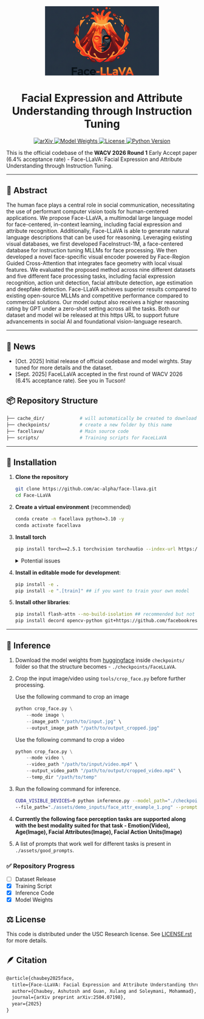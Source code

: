 <div align="center">
  <img src="./assets/readme_assets/facellava_logo.png" width="300">

  <h1>Facial Expression and Attribute Understanding through Instruction Tuning</h1>

  <p>
    <a href="https://arxiv.org/abs/2504.07198">
      <img src="https://img.shields.io/badge/arXiv-2504.07198-b31b1b.svg" alt="arXiv">
    </a>
    <a href="https://huggingface.co/chaubeyG/FaceLLaVA">
      <img src="https://img.shields.io/badge/%F0%9F%A4%97%20Weights-FaceLLaVA-orange" alt="Model Weights">
    </a>
    <a href="LICENSE.rst">
      <img src="https://img.shields.io/badge/license-USC%20Research-green" alt="License">
    </a>
    <a href="https://www.python.org/">
      <img src="https://img.shields.io/badge/Python-3.10+-blue.svg" alt="Python Version">
    </a>
  </p>
</div>

This is the official codebase of the **WACV 2026 Round 1** Early Accept paper (6.4% acceptance rate) - Face-LLaVA: Facial Expression and Attribute Understanding through Instruction Tuning. 

---

## 🧾 Abstract

The human face plays a central role in social communication, necessitating the use of performant computer vision tools for human-centered applications. We propose Face-LLaVA, a multimodal large language model for face-centered, in-context learning, including facial expression and attribute recognition. Additionally, Face-LLaVA is able to generate natural language descriptions that can be used for reasoning. Leveraging existing visual databases, we first developed FaceInstruct-1M, a face-centered database for instruction tuning MLLMs for face processing. We then developed a novel face-specific visual encoder powered by Face-Region Guided Cross-Attention that integrates face geometry with local visual features. We evaluated the proposed method across nine different datasets and five different face processing tasks, including facial expression recognition, action unit detection, facial attribute detection, age estimation and deepfake detection. Face-LLaVA achieves superior results compared to existing open-source MLLMs and competitive performance compared to commercial solutions. Our model output also receives a higher reasoning rating by GPT under a zero-shot setting across all the tasks. Both our dataset and model wil be released at this https URL to support future advancements in social AI and foundational vision-language research.

---

## 📣 News

- [Oct. 2025] Initial release of official codebase and model wirghts. Stay tuned for more details and the dataset.
- [Sept. 2025] FaceLLaVA accepted in the first round of WACV 2026 (6.4% acceptance rate). See you in Tucson!

## 📦 Repository Structure

```bash
├── cache_dir/             # will automatically be created to download LanguageBind image and video models from huggingface
├── checkpoints/           # create a new folder by this name
├── facellava/             # Main source code
├── scripts/               # Training scripts for FaceLLaVA

```

---

## 🔧 Installation

1. **Clone the repository**
    ```bash
    git clone https://github.com/ac-alpha/face-llava.git
    cd Face-LLaVA
    ```

2. **Create a virtual environment** (recommended)
    ```bash
    conda create -n facellava python=3.10 -y
    conda activate facellava
    ```

3. **Install torch**
    ```bash
    pip install torch==2.5.1 torchvision torchaudio --index-url https://download.pytorch.org/whl/cu121
    ```

    <details>
    <summary>Potential issues</summary>

    - You might want to download PyTorch for a different version of CUDA. We download it for CUDA-12.1 but we have tested it on a machine with CUDA-12.2 as well. However, you might need to change this depending on your machine.
    - Based on the above, you might also have to upgrade/downgrade torch. 
    
    </details>
    

4. **Install in editable mode for development**:
    ```bash
    pip install -e .
    pip install -e ".[train]" ## if you want to train your own model
    ```

5. **Install other libraries**:
    ```bash
    pip install flash-attn --no-build-isolation ## recommended but not required
    pip install decord opencv-python git+https://github.com/facebookresearch/pytorchvideo.git@28fe037d212663c6a24f373b94cc5d478c8c1a1d
    ```


---

## 🎯 Inference

1. Download the model weights from [huggingface](https://huggingface.co/chaubeyG/FaceLLaVA) inside `checkpoints/` folder so that the structure becomes - `./checkpoints/FaceLLaVA`.

2. Crop the input image/video using `tools/crop_face.py` before further processing. 

    Use the following command to crop an image

    ```python
    python crop_face.py \
        --mode image \
        --image_path "/path/to/input.jpg" \
        --output_image_path "/path/to/output_cropped.jpg"
    ```

    Use the following command to crop a video
    ```python
    python crop_face.py \
        --mode video \
        --video_path "/path/to/input/video.mp4" \
        --output_video_path "/path/to/output/cropped_video.mp4" \
        --temp_dir "/path/to/temp"
    ```

3. Run the following command for inference.

    ```bash
    CUDA_VISIBLE_DEVICES=0 python inference.py --model_path="./checkpoints/FaceLLaVA" \
    --file_path="./assets/demo_inputs/face_attr_example_1.png" --prompt="What are the facial attributes in the given image?"
    ```

4. **Currently the following face perception tasks are supported along with the best modality suited for that task - Emotion(Video), Age(Image), Facial Attributes(Image), Facial Action Units(Image)**

5. A list of prompts that work well for different tasks is present in `./assets/good_prompts`.

### ✅ Repository Progress

- [ ] Dataset Release
- [x] Training Script
- [x] Inference Code
- [x] Model Weights 

## ⚖️ License

This code is distributed under the USC Research license. See [LICENSE.rst](LICENSE.rst) for more details.

## 🪶 Citation

```latex
@article{chaubey2025face,
  title={Face-LLaVA: Facial Expression and Attribute Understanding through Instruction Tuning},
  author={Chaubey, Ashutosh and Guan, Xulang and Soleymani, Mohammad},
  journal={arXiv preprint arXiv:2504.07198},
  year={2025}
}
```
